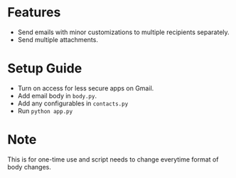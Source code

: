 # Features

- Send emails with minor customizations to multiple recipients separately.
- Send multiple attachments.

# Setup Guide

- Turn on access for less secure apps on Gmail.
- Add email body in `body.py`.
- Add any configurables in `contacts.py`
- Run  `python app.py`

# Note 

This is for one-time use and script needs to change everytime format of body changes. 